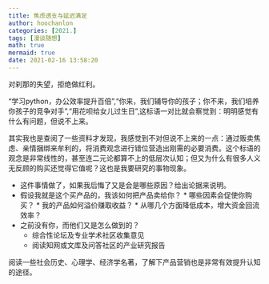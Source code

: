 ```yaml
---
title: 焦虑透支与延迟满足
author: hoochanlon
categories: [2021.]
tags: [漫谈随想]
math: true
mermaid: true
date: 2021-02-16 13:58:20
---
```

对刹那的失望，拒绝做红利。 <!-- more -->

“学习python，办公效率提升百倍”,“你来，我们辅导你的孩子；你不来，我们培养你孩子的竞争对手”,“用花呗给女儿过生日”,这标语一对比就会察觉到：明明感觉有什么有问题，但说不上来。

其实我也是查阅了一些资料才发现，我感觉到不对但说不上来的一点：通过贩卖焦虑、亲情捆绑来牟利的，将消费观念进行错位营造出刚需的必要消费。这个标语的观念是非常线性的，甚至连二元论都算不上的低层次认知；但又为什么有很多人义无反顾的购买还觉得它值呢？这也是我要研究的事物现象。

* 这件事情做了，如果我后悔了又是会是哪些原因？给出论据来说明。
* 假设我就是这个买产品的，我该如何把产品卖给你？
        * 哪些因素会促使你购买？
        * 我的产品如何溢价赚取收益？
        * 从哪几个方面降低成本，增大资金回流效率？
* 之前没有你，而他们又是怎么做到的？
    * 综合性论坛及专业学术社区收集意见
    * 阅读知网或文库及问答社区的产业研究报告

阅读一些社会历史、心理学、经济学名著，了解下产品营销也是非常有效提升认知的途径。
